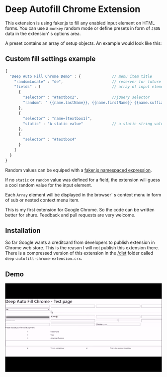 # Deep Autofill Chrome Extension

This extension is using faker.js to fill any enabled input element on HTML forms. You can use a `monkey` random mode or define presets in form of `JSON` data in the extension' s options area.

A preset contains an array of setup objects. An example would look like this:

## Custom fill settings example

```javascript
{
  "Deep Auto Fill Chrome Demo" : {              // menu item title
    "randomLocale" : "de",                      // reserver for future use
    "fields" : [                                // array of input elements
      {
        "selector" : "#textbox2",               //jQuery selector
        "random": " {{name.lastName}}, {{name.firstName}} {{name.suffix}}"  // randomized faker values described in some form of template language
      },
      {
        "selector" : "name=[textbox1]",
        "static" : "A static value"             // a static string value. Usefull if you always want the same email address.
      },
      {
        "selector" : "#textbox4"
      }
    ]
  }
}
```

Random values can be equiped with a [faker.js namespaced expression](https://github.com/marak/Faker.js/#api-methods).

If no `static` or `random` value was defined for a field, the extension will guess a cool random value for the input element.

Each `Array` element will be displayed in the browser` s context menu in form of sub or nested context menu item.

This is my first extension for Google Chrome. So the code can be written better for shure. Feedback and pull requests are very welcome.

## Installation

So far Google wants a creditcard from developers to publish extension in Chrome web store. This is the reason I will not publish this extension there. There is a compressed version of this extension in the [/dist](/dist) folder called `deep-autofill-chrome-extension.crx`.

## Demo

![demo](demo.gif)